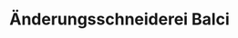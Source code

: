 ---
title: "Änderungsschneiderei Balci"
url: /kaiserslautern/aenderungsschneiderei-balci/
shop: Kleidung
---